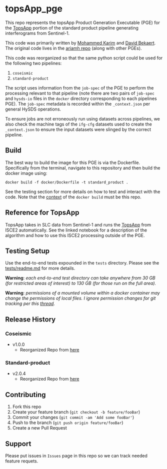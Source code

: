 # topsApp_pge

This repo represents the topsApp Product Generation Executable (PGE) for the [TopsApp](https://github.com/isce-framework/isce2-docs/blob/master/Notebooks/UNAVCO_2020/TOPS/topsApp.ipynb) portion of the standard product pipeline generating interferograms from Sentinel-1.

This code was primarily written by [Mohammed Karim](https://github.com/mkarim2017) and [David Bekaert](https://github.com/dbekaert). The original code lives in the [ariamh repo](https://github.com/aria-jpl/ariamh) (along with other PGEs).

This code was reorganized so that the same python script could be used for the following two pipelines:

1. `coseismic`
2. `standard-product`

The script uses information from the `job-spec` of the PGE to perform the processing relevant to that pipeline (note there are two pairs of `job-spec` and `hysds-io` files in the `docker` directory corresponding to each pipelines PGE). The `job-spec` metadata is recorded within the `_context.json` per general HySDS operations.

To ensure jobs are not erroneously run using datasets across pipelines, we also check the machine tags of the `ifg-cfg` datasets used to create the `_context.json` to ensure the input datasets were slinged by the correct pipeline.

## Build

The best way to build the image for this PGE is via the Dockerfile. Specifically from the terminal, navigate to this repository and then build the docker image using:

```docker build -f docker/Dockerfile -t standard_product .```

See the testing section for more details on how to test and interact with the code. Note that the [context](https://docs.docker.com/develop/develop-images/dockerfile_best-practices/#understand-build-context) of the `docker build` must be this repo.

## Reference for TopsApp

TopsApp takes in SLC data from Sentinel-1 and runs the [TopsApp](https://github.com/isce-framework/isce2-docs/blob/master/Notebooks/UNAVCO_2020/TOPS/topsApp.ipynb) from ISCE2 automatically. See the linked notebook for a description of the algorithm and how to use this ISCE2 processing outside of the PGE.

## Testing Setup

Use the end-to-end tests expounded in the `tests` directory. Please see the [tests/readme.md](tests/readme.md) for more details.

**Warning**: *each end-to-end test directory can take anywhere from 30 GB (for restricted areas of interest) to 130 GB (for those run on the full area).*

**Warning**: *permissions of a mounted volume within a docker container may change the permissions of local files. I ignore permission changes for git tracking per this [thread](https://stackoverflow.com/questions/1257592/how-do-i-remove-files-saying-old-mode-100755-new-mode-100644-from-unstaged-cha)*.

## Release History

### Coseismic

* v1.0.0
    * Reorganized Repo from [here](https://github.com/aria-jpl/ariamh/tree/ARIA-529/interferogram/sentinel)

### Standard-product

* v2.0.4
    * Reorganized Repo from [here](https://github.com/aria-jpl/ariamh/tree/ARIA-581/interferogram/sentinel)


## Contributing

1. Fork this repo
2. Create your feature branch (`git checkout -b feature/fooBar`)
3. Commit your changes (`git commit -am 'Add some fooBar'`)
4. Push to the branch (`git push origin feature/fooBar`)
5. Create a new Pull Request


## Support

Please put issues in `Issues` page in this repo so we can track needed feature requets.